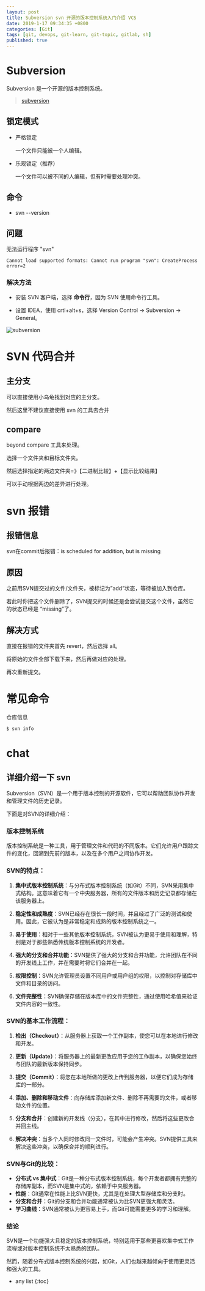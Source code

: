 ```yaml
---
layout: post
title: Subversion svn 开源的版本控制系统入门介绍 VCS
date: 2019-1-17 09:34:35 +0800
categories: [Git]
tags: [git, devops, git-learn, git-topic, gitlab, sh]
published: true
---
```


# Subversion

Subversion 是一个开源的版本控制系统。

> [subversion](https://subversion.apache.org/)

## 锁定模式

- 严格锁定

    一个文件只能被一个人编辑。
    
- 乐观锁定（推荐）
    
    一个文件可以被不同的人编辑，但有时需要处理冲突。

## 命令

- svn --version

## 问题

无法运行程序 "svn"

```
Cannot load supported formats: Cannot run program "svn": CreateProcess error=2
```

### 解决方法

- 安装 SVN 客户端，选择 **命令行**，因为 SVN 使用命令行工具。

- 设置 IDEA，使用 crtl+alt+s，选择 Version Control -> Subversion -> General。

![subversion](https://raw.githubusercontent.com/houbb/resource/master/img/2016-05-17-subversion.jpg)

# SVN 代码合并

## 主分支

可以直接使用小乌龟找到对应的主分支。

然后这里不建议直接使用 svn 的工具去合并

## compare

beyond compare 工具来处理。

选择一个文件夹和目标文件夹。

然后选择指定的两边文件夹=》【二进制比较】+【显示比较结果】

可以手动根据两边的差异进行处理。

# svn 报错

## 报错信息

svn在commit后报错：is scheduled for addition, but is missing

## 原因

之前用SVN提交过的文件/文件夹，被标记为”add”状态，等待被加入到仓库。

若此时你把这个文件删除了，SVN提交的时候还是会尝试提交这个文件，虽然它的状态已经是 “missing”了。

## 解决方式

直接在报错的文件夹首先 revert，然后选择 all。

将原始的文件全部下载下来，然后再做对应的处理。

再次重新提交。

# 常见命令

仓库信息

```sh
$ svn info
```


# chat

## 详细介绍一下 svn

Subversion（SVN）是一个用于版本控制的开源软件，它可以帮助团队协作开发和管理文件的历史记录。

下面是对SVN的详细介绍：

### 版本控制系统
版本控制系统是一种工具，用于管理文件和代码的不同版本。它们允许用户跟踪文件的变化，回溯到先前的版本，以及在多个用户之间协作开发。

### SVN的特点：
1. **集中式版本控制系统**：与分布式版本控制系统（如Git）不同，SVN采用集中式结构。这意味着它有一个中央服务器，所有的文件版本和历史记录都存储在该服务器上。

2. **稳定性和成熟度**：SVN已经存在很长一段时间，并且经过了广泛的测试和使用。因此，它被认为是非常稳定和成熟的版本控制系统之一。

3. **易于使用**：相对于一些其他版本控制系统，SVN被认为更易于使用和理解，特别是对于那些熟悉传统版本控制系统的开发者。

4. **强大的分支和合并功能**：SVN提供了强大的分支和合并功能，允许团队在不同的开发线上工作，并在需要时将它们合并在一起。

5. **权限控制**：SVN允许管理员设置不同用户或用户组的权限，以控制对存储库中文件和目录的访问。

6. **文件完整性**：SVN确保存储在版本库中的文件完整性，通过使用哈希值来验证文件内容的一致性。

### SVN的基本工作流程：
1. **检出（Checkout）**：从服务器上获取一个工作副本，使您可以在本地进行修改和开发。

2. **更新（Update）**：将服务器上的最新更改应用于您的工作副本，以确保您始终与团队的最新版本保持同步。

3. **提交（Commit）**：将您在本地所做的更改上传到服务器，以便它们成为存储库的一部分。

4. **添加、删除和移动文件**：向存储库添加新文件、删除不再需要的文件，或者移动文件的位置。

5. **分支和合并**：创建新的开发线（分支），在其中进行修改，然后将这些更改合并回主线。

6. **解决冲突**：当多个人同时修改同一文件时，可能会产生冲突。SVN提供工具来解决这些冲突，以确保合并的顺利进行。

### SVN与Git的比较：
- **分布式 vs 集中式**：Git是一种分布式版本控制系统，每个开发者都拥有完整的存储库副本，而SVN是集中式的，依赖于中央服务器。
- **性能**：Git通常在性能上比SVN更快，尤其是在处理大型存储库和分支时。
- **分支和合并**：Git的分支和合并功能通常被认为比SVN更强大和灵活。
- **学习曲线**：SVN通常被认为更容易上手，而Git可能需要更多的学习和理解。

### 结论

SVN是一个功能强大且稳定的版本控制系统，特别适用于那些更喜欢集中式工作流程或对版本控制系统不太熟悉的团队。

然而，随着分布式版本控制系统的兴起，如Git，人们也越来越倾向于使用更灵活和强大的工具。

* any list
{:toc}